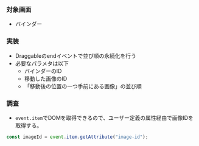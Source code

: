 ### 対象画面
- バインダー
### 実装
- Draggableのendイベントで並び順の永続化を行う
- 必要なパラメタは以下
  - バインダーのID
  - 移動した画像のID
  - 「移動後の位置の一つ手前にある画像」の並び順

### 調査
- `event.item`でDOMを取得できるので、ユーザー定義の属性経由で画像IDを取得する。
```js
const imageId = event.item.getAttribute("image-id");
```